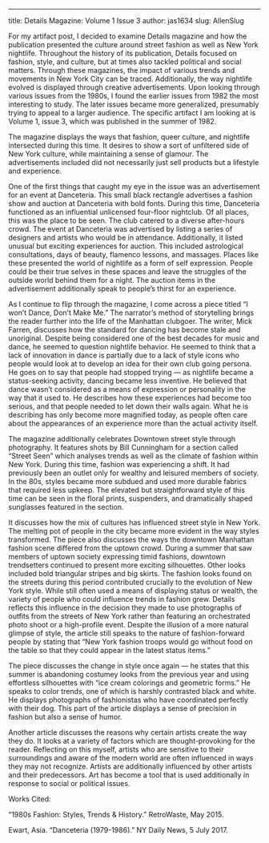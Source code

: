 ---
title: Details Magazine: Volume 1 Issue 3
author: jas1634
slug: AllenSlug


For my artifact post, I decided to examine Details magazine and how the publication presented the culture around street fashion as well as New York nightlife. Throughout the history of its publication, Details focused on fashion, style, and culture, but at times also tackled political and social matters. Through these magazines, the impact of various trends and movements in New York City can be traced. Additionally, the way nightlife evolved is displayed through creative advertisements. Upon looking through various issues from the 1980s, I found the earlier issues from 1982 the most interesting to study. The later issues became more generalized, presumably trying to appeal to a larger audience. The specific artifact I am looking at is Volume 1, issue 3, which was published in the summer of 1982.

The magazine displays the ways that fashion, queer culture, and nightlife intersected during this time. It desires to show a sort of unfiltered side of New York culture, while maintaining a sense of glamour. The advertisements included did not necessarily just sell products but a lifestyle and experience.

One of the first things that caught my eye in the issue was an advertisement for an event at Danceteria. This small black rectangle advertises a fashion show and auction at Danceteria with bold fonts. During this time, Danceteria functioned as an influential unlicensed four-floor nightclub. Of all places, this was the place to be seen. The club catered to a diverse after-hours crowd. The event at Danceteria was advertised by listing a series of designers and artists who would be in attendance. Additionally, it listed unusual but exciting experiences for auction. This included astrological consultations, days of beauty, flamenco lessons, and massages. Places like these presented the world of nightlife as a form of self expression. People could be their true selves in these spaces and leave the struggles of the outside world behind them for a night. The auction items in the advertisement additionally speak to people’s thirst for an experience.

As I continue to flip through the magazine, I come across a piece titled “I won’t Dance, Don’t Make Me.” The narrator’s method of storytelling brings the reader further into the life of the Manhattan clubgoer. The writer, Mick Farren, discusses how the standard for dancing has become stale and unoriginal. Despite being considered one of the best decades for music and dance, he seemed to question nightlife behavior. He seemed to think that a lack of innovation in dance is partially due to a lack of style icons who people would look at to develop an idea for their own club going persona. He goes on to say that people had stopped trying — as nightlife became a status-seeking activity, dancing became less inventive. He believed that dance wasn’t considered as a means of expression or personality in the way that it used to. He describes how these experiences had become too serious, and that people needed to let down their walls again. What he is describing has only become more magnified today, as people often care about the appearances of an experience more than the actual activity itself.

The magazine additionally celebrates Downtown street style through photography. It features shots by Bill Cunningham for a section called “Street Seen” which analyses trends as well as the climate of fashion within New York. During this time, fashion was experiencing a shift. It had previously been an outlet only for wealthy and leisured members of society. In the 80s, styles became more subdued and used more durable fabrics that required less upkeep. The elevated but straightforward style of this time can be seen in the floral prints, suspenders, and dramatically shaped sunglasses featured in the section.

It discusses how the mix of cultures has influenced street style in New York. The melting pot of people in the city became more evident in the way styles transformed. The piece also discusses the ways the downtown Manhattan fashion scene differed from the uptown crowd. During a summer that saw members of uptown society expressing timid fashions, downtown trendsetters continued to present more exciting silhouettes. Other looks included bold triangular stripes and big skirts. The fashion looks found on the streets during this period contributed crucially to the evolution of New York style. While still often used a means of displaying status or wealth, the variety of people who could influence trends in fashion grew. Details reflects this influence in the decision they made to use photographs of outfits from the streets of New York rather than featuring an orchestrated photo shoot or a high-profile event. Despite the illusion of a more natural glimpse of style, the article still speaks to the nature of fashion-forward people by stating that “New York fashion troops would go without food on the table so that they could appear in the latest status items.”

The piece discusses the change in style once again — he states that this summer is abandoning costumey looks from the previous year and using effortless silhouettes with “ice cream colorings and geometric forms.” He speaks to color trends, one of which is harshly contrasted black and white. He displays photographs of fashionistas who have coordinated perfectly with their dog. This part of the article displays a sense of precision in fashion but also a sense of humor.

Another article discusses the reasons why certain artists create the way they do. It looks at a variety of factors which are thought-provoking for the reader. Reflecting on this myself, artists who are sensitive to their surroundings and aware of the modern world are often influenced in ways they may not recognize. Artists are additionally influenced by other artists and their predecessors. Art has become a tool that is used additionally in response to social or political issues.

Works Cited:

“1980s Fashion: Styles, Trends & History.” RetroWaste, May 2015.

Ewart, Asia. “Danceteria (1979-1986).” NY Daily News, 5 July 2017.
